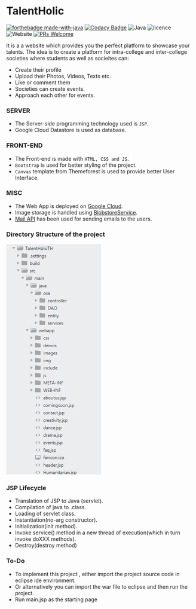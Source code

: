 # TalentHolic

[![forthebadge made-with-java](https://forthebadge.com/images/badges/made-with-java.svg)](https://www.java.com/en/)
[![Codacy Badge](https://api.codacy.com/project/badge/Grade/70b018d2b61449bdbce474bf0833c5e5)](https://app.codacy.com/manual/aayushaggarwal2007/TalentHolic?utm_source=github.com&utm_medium=referral&utm_content=Aayush-1999/TalentHolic&utm_campaign=Badge_Grade_Dashboard)
![Java](https://img.shields.io/badge/Java%20SE-8-orange)
![licence](https://img.shields.io/github/license/Aayush-1999/TalentHolic)
![Website](https://img.shields.io/website?up_color=light%20green&up_message=up&url=https%3A%2F%2Fgithub.com%2FAayush-1999%2FTalentHolic)
[![PRs Welcome](https://img.shields.io/badge/PRs-welcome-brightgreen.svg?style=flat-square)](http://makeapullrequest.com)

It is a  a website which provides you the perfect platform to showcase your talents.
The idea is to create a platform for intra-college and inter-college societies where students as well as socieites can:
- Create their profile
- Upload their Photos, Videos, Texts etc.
- Like or comment them
- Societies can create events.
- Approach each other for events.

### SERVER

- The Server-side programming technology used is `JSP`.
- Google Cloud Datastore is used as database.

### FRONT-END

- The Front-end is made with `HTML, CSS and JS`.
- `Bootstrap` is used for better styling of the project.
- `Canvas` template from Themeforest is used to provide better User Interface.

### MISC

- The Web App is deployed on [Google Cloud](https://www.googleadservices.com/pagead/aclk?sa=L&ai=DChcSEwiutJLPpdDkAhVCJCsKHc--C_gYABAAGgJzZg&ohost=www.google.com&cid=CAESEOD2BzI0YzMUQJNmVhxh6kk&sig=AOD64_0_pdQaV1V-zRLaxpa-ZQzR_134dw&q=&ved=2ahUKEwiHq4nPpdDkAhVEinAKHdSSAV4Q0Qx6BAgSEAE&adurl=).
- Image storage is handled using [BlobstoreService](https://cloud.google.com/appengine/docs/standard/java/javadoc/com/google/appengine/api/blobstore/BlobstoreService).
- [Mail API](https://cloud.google.com/appengine/docs/standard/go/mail/sending-receiving-with-mail-api) has been used for sending emails to the users.

### Directory Structure of the project

<img src="src/main/webapp/images/dir.png">

### JSP Lifecycle
- Translation of JSP to Java (servlet).
- Compilation of java to .class.
- Loading of servlet class.
- Instantiation(no-arg constructor).
- Initialization(init method).
- Invoke service() method in a new thread of execution(which in turn invoke doXXX methods).
- Destroy(destroy method)

### To-Do

- To implement this project , either import the project source code in eclipse ide environment.
- Or alternatively you can import the war file to eclipse and then run the project.
- Run main.jsp as the starting page

